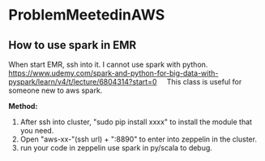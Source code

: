 # ProblemMeetedinAWS

## How to use spark in EMR
When start EMR, ssh into it. I cannot use spark with python.   
https://www.udemy.com/spark-and-python-for-big-data-with-pyspark/learn/v4/t/lecture/6804314?start=0    
This class is useful for someone new to aws spark.     

**Method:**
1. After ssh into cluster, "sudo pip install xxxx" to install the module that you need.
2. Open "aws-xx-"(ssh url) + ":8890" to enter into zeppelin in the cluster.
3. run your code in zeppelin use spark in py/scala to debug.
